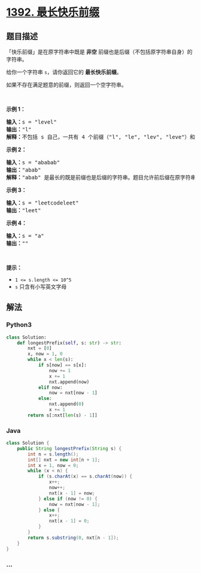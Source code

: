 # [1392. 最长快乐前缀](https://leetcode-cn.com/problems/longest-happy-prefix)



## 题目描述

<!-- 这里写题目描述 -->

<p>「快乐前缀」是在原字符串中既是&nbsp;<strong>非空</strong> 前缀也是后缀（不包括原字符串自身）的字符串。</p>

<p>给你一个字符串 <code>s</code>，请你返回它的 <strong>最长快乐前缀</strong>。</p>

<p>如果不存在满足题意的前缀，则返回一个空字符串。</p>

<p>&nbsp;</p>

<p><strong>示例 1：</strong></p>

<pre><strong>输入：</strong>s = &quot;level&quot;
<strong>输出：</strong>&quot;l&quot;
<strong>解释：</strong>不包括 s 自己，一共有 4 个前缀（&quot;l&quot;, &quot;le&quot;, &quot;lev&quot;, &quot;leve&quot;）和 4 个后缀（&quot;l&quot;, &quot;el&quot;, &quot;vel&quot;, &quot;evel&quot;）。最长的既是前缀也是后缀的字符串是 &quot;l&quot; 。
</pre>

<p><strong>示例 2：</strong></p>

<pre><strong>输入：</strong>s = &quot;ababab&quot;
<strong>输出：</strong>&quot;abab&quot;
<strong>解释：</strong>&quot;abab&quot; 是最长的既是前缀也是后缀的字符串。题目允许前后缀在原字符串中重叠。
</pre>

<p><strong>示例 3：</strong></p>

<pre><strong>输入：</strong>s = &quot;leetcodeleet&quot;
<strong>输出：</strong>&quot;leet&quot;
</pre>

<p><strong>示例 4：</strong></p>

<pre><strong>输入：</strong>s = &quot;a&quot;
<strong>输出：</strong>&quot;&quot;
</pre>

<p>&nbsp;</p>

<p><strong>提示：</strong></p>

<ul>
	<li><code>1 &lt;= s.length &lt;= 10^5</code></li>
	<li><code>s</code> 只含有小写英文字母</li>
</ul>


## 解法

<!-- 这里可写通用的实现逻辑 -->

<!-- tabs:start -->

### **Python3**

<!-- 这里可写当前语言的特殊实现逻辑 -->

```python
class Solution:
    def longestPrefix(self, s: str) -> str:
        nxt = [0]
        x, now = 1, 0
        while x < len(s):
            if s[now] == s[x]:
                now += 1
                x += 1
                nxt.append(now)
            elif now:
                now = nxt[now - 1]
            else:
                nxt.append(0)
                x += 1
        return s[:nxt[len(s) - 1]]
```

### **Java**

<!-- 这里可写当前语言的特殊实现逻辑 -->

```java
class Solution {
    public String longestPrefix(String s) {
        int n = s.length();
        int[] nxt = new int[n + 1];
        int x = 1, now = 0;
        while (x < n) {
            if (s.charAt(x) == s.charAt(now)) {
                x++;
                now++;
                nxt[x - 1] = now;
            } else if (now != 0) {
                now = nxt[now - 1];
            } else {
                x++;
                nxt[x - 1] = 0;
            }
        }
        return s.substring(0, nxt[n - 1]);
    }
}
```

### **...**

```

```

<!-- tabs:end -->

